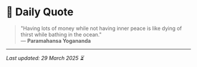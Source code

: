# 📜 Daily Quote

> "Having lots of money while not having inner peace is like dying of thirst while bathing in the ocean."  
> — **Paramahansa Yogananda**

---

_Last updated: 29 March 2025 ⏳_
